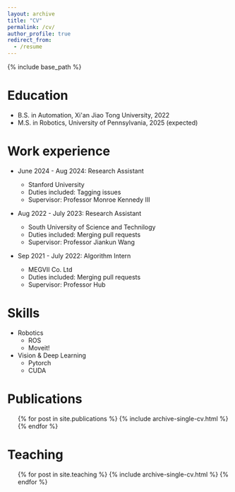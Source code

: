 ```yaml
---
layout: archive
title: "CV"
permalink: /cv/
author_profile: true
redirect_from:
  - /resume
---
```


{% include base_path %}

Education
======
* B.S. in Automation, Xi'an Jiao Tong University, 2022
* M.S. in Robotics, University of Pennsylvania, 2025 (expected)

Work experience
======
* June 2024 - Aug 2024: Research Assistant
  * Stanford University
  * Duties included: Tagging issues
  * Supervisor: Professor Monroe Kennedy III

* Aug 2022 - July 2023: Research Assistant
  * South University of Science and Technilogy
  * Duties included: Merging pull requests
  * Supervisor: Professor Jiankun Wang

* Sep 2021 - July 2022: Algorithm Intern
  * MEGVII Co. Ltd
  * Duties included: Merging pull requests
  * Supervisor: Professor Hub
  
Skills
======
* Robotics
  * ROS
  * Moveit!
* Vision & Deep Learning
  * Pytorch
  * CUDA 

Publications
======
  <ul>{% for post in site.publications %}
    {% include archive-single-cv.html %}
  {% endfor %}</ul>
  
  
Teaching
======
  <ul>{% for post in site.teaching %}
    {% include archive-single-cv.html %}
  {% endfor %}</ul>
  
